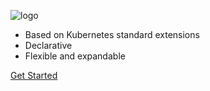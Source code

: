 <!-- _coverpage.md -->

![logo](/_media/logo5.png)

- Based on Kubernetes standard extensions
- Declarative
- Flexible and expandable

[Get Started](/README.md)

